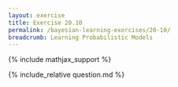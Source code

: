 ```yaml
---
layout: exercise
title: Exercise 20.10
permalink: /bayesian-learning-exercises/20-10/
breadcrumb: Learning Probabilistic Models
---
```


{% include mathjax_support %}

<div><i class="arrow-up" data-chapter="bayesian-learning-exercises" data-exercise="ex_10" data-rating="0"></i></div>
{% include_relative question.md %}
